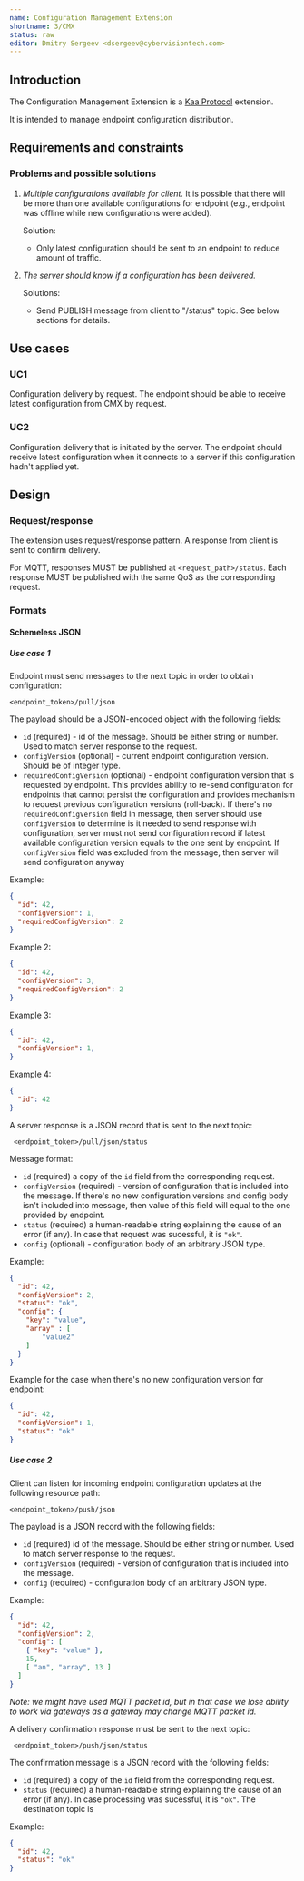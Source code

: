```yaml
---
name: Configuration Management Extension
shortname: 3/CMX
status: raw
editor: Dmitry Sergeev <dsergeev@cybervisiontech.com>
---
```


## Introduction

The Configuration Management Extension is a [Kaa Protocol](/0001-kaa-protocol/README.md) extension.

It is intended to manage endpoint configuration distribution.

## Requirements and constraints
### Problems and possible solutions

1. _Multiple configurations available for client._ It is possible that there will be more than one available configurations for endpoint (e.g., endpoint was offline while new configurations were added).
   
   Solution:
   - Only latest configuration should be sent to an endpoint to reduce amount of traffic.

2. _The server should know if a configuration has been delivered._ 

   Solutions:
   - Send PUBLISH message from client to "/status" topic. See below sections for details.

## Use cases

### UC1
Configuration delivery by request. The endpoint should be able to receive latest configuration from CMX by request.

### UC2
Configuration delivery that is initiated by the server. The endpoint should receive latest configuration when it connects to a server if this configuration hadn't applied yet.

## Design

### Request/response
The extension uses request/response pattern. A response from client is sent to confirm delivery.

For MQTT, responses MUST be published at `<request_path>/status`. Each response MUST be published with the same QoS as the corresponding request.

### Formats
#### Schemeless JSON
##### Use case 1
Endpoint must send messages to the next topic in order to obtain configuration:
```
<endpoint_token>/pull/json
```

The payload should be a JSON-encoded object with the following fields:
- `id` (required) - id of the message. Should be either string or number. Used to match server response to the request.
- `configVersion` (optional) - current endpoint configuration version. Should be of integer type.
- `requiredConfigVersion` (optional) - endpoint configuration version that is requested by endpoint. This provides ability to re-send configuration for endpoints that cannot persist the configuration and provides mechanism to request previous configuration versions (roll-back).
If there's no `requiredConfigVersion` field in message, then server should use `configVersion` to determine is it needed to send response with configuration, server must not send configuration record if latest available configuration version equals to the one sent by endpoint. If `configVersion` field was excluded from the message, then server will send configuration anyway

Example:
```json
{
  "id": 42,
  "configVersion": 1,
  "requiredConfigVersion": 2
}
```
Example 2:
```json
{
  "id": 42,
  "configVersion": 3,
  "requiredConfigVersion": 2
}
```
Example 3:
```json
{
  "id": 42,
  "configVersion": 1,
}
```
Example 4:
```json
{
  "id": 42
}
```

A server response is a JSON record that is sent to the next topic:
```
 <endpoint_token>/pull/json/status
``` 
Message format:
- `id` (required) a copy of the `id` field from the corresponding request.
- `configVersion` (required) - version of configuration that is included into the message. If there's no new configuration versions and config body isn't included into message, then value of this field will equal to the one provided by endpoint.
- `status` (required) a human-readable string explaining the cause of an error (if any). In case that request was sucessful, it is `"ok"`.
- `config` (optional) - configuration body of an arbitrary JSON type.


Example:
```json
{
  "id": 42,
  "configVersion": 2,
  "status": "ok",
  "config": {
    "key": "value",
    "array" : [
        "value2"
    ]
  }
}
```

Example for the case when there's no new configuration version for endpoint:
```json
{
  "id": 42,
  "configVersion": 1,
  "status": "ok"
}
``` 

##### Use case 2
Client can listen for incoming endpoint configuration updates at the following resource path:
```
<endpoint_token>/push/json
```


The payload is a JSON record with the following fields:
- `id` (required) id of the message. Should be either string or number. Used to match server response to the request.
- `configVersion` (required) - version of configuration that is included into the message.
- `config` (required) - configuration body of an arbitrary JSON type.

Example:
```json
{
  "id": 42,
  "configVersion": 2,
  "config": [
    { "key": "value" },
    15,
    [ "an", "array", 13 ]
  ]
}
```

_Note: we might have used MQTT packet id, but in that case we lose ability to work via gateways as a gateway may change MQTT packet id._

A delivery confirmation response must be sent to the next topic:
```
 <endpoint_token>/push/json/status
```
The confirmation message is a JSON record with the following fields:
- `id` (required) a copy of the `id` field from the corresponding request.
- `status` (required) a human-readable string explaining the cause of an error (if any). In case processing was sucessful, it is `"ok"`.
The destination topic is 

Example:
```json
{
  "id": 42,
  "status": "ok"
}
```